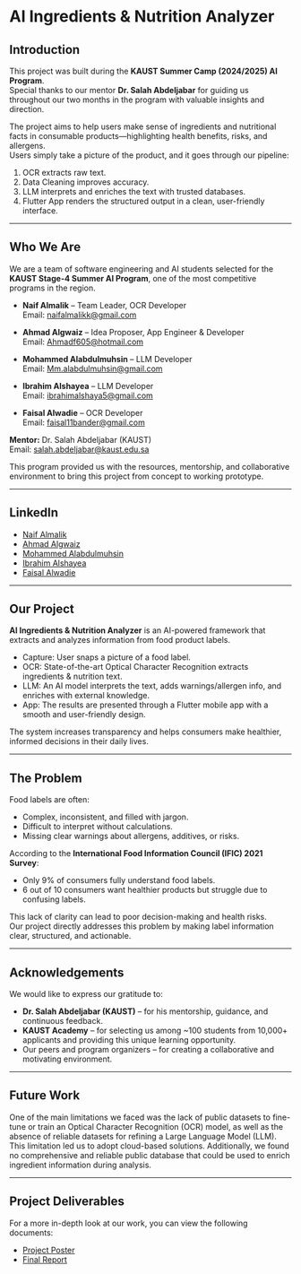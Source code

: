 # AI Ingredients & Nutrition Analyzer

## Introduction
This project was built during the **KAUST Summer Camp (2024/2025) AI Program**.  
Special thanks to our mentor **Dr. Salah Abdeljabar** for guiding us throughout our two months in the program with valuable insights and direction.  

The project aims to help users make sense of ingredients and nutritional facts in consumable products—highlighting health benefits, risks, and allergens.  
Users simply take a picture of the product, and it goes through our pipeline:  
1. OCR extracts raw text.  
2. Data Cleaning improves accuracy.  
3. LLM interprets and enriches the text with trusted databases.  
4. Flutter App renders the structured output in a clean, user-friendly interface.  

---

## Who We Are
We are a team of software engineering and AI students selected for the **KAUST Stage-4 Summer AI Program**, one of the most competitive programs in the region.  

- **Naif Almalik** – Team Leader, OCR Developer  
  Email: naifalmalikk@gmail.com  

- **Ahmad Algwaiz** – Idea Proposer, App Engineer & Developer  
  Email: Ahmadf605@hotmail.com  

- **Mohammed Alabdulmuhsin** – LLM Developer  
  Email: Mm.alabdulmuhsin@gmail.com  

- **Ibrahim Alshayea** – LLM Developer  
  Email: ibrahimalshaya5@gmail.com  

- **Faisal Alwadie** – OCR Developer  
  Email: faisal11bander@gmail.com  

**Mentor:** Dr. Salah Abdeljabar (KAUST)  
Email: salah.abdeljabar@kaust.edu.sa  

This program provided us with the resources, mentorship, and collaborative environment to bring this project from concept to working prototype.  

---

## LinkedIn
- [Naif Almalik](www.linkedin.com/in/naif-almalik-9213882a6)  
- [Ahmad Algwaiz](https://www.linkedin.com/in/ahmad-algwaiz/)  
- [Mohammed Alabdulmuhsin](https://www.linkedin.com/in/mohammadmusaad)  
- [Ibrahim Alshayea](https://www.linkedin.com/in/ibrahim-alshaya-1b05902b8?utm_source=share&utm_campaign=share_via&utm_content=profile&utm_medium=ios_app)  
- [Faisal Alwadie](https://www.linkedin.com/in/faisal-alwadie-b21180307?utm_source=share&utm_campaign=share_via&utm_content=profile&utm_medium=ios_app)  

---

## Our Project
**AI Ingredients & Nutrition Analyzer** is an AI-powered framework that extracts and analyzes information from food product labels.  

- Capture: User snaps a picture of a food label.  
- OCR: State-of-the-art Optical Character Recognition extracts ingredients & nutrition text.  
- LLM: An AI model interprets the text, adds warnings/allergen info, and enriches with external knowledge.  
- App: The results are presented through a Flutter mobile app with a smooth and user-friendly design.  

The system increases transparency and helps consumers make healthier, informed decisions in their daily lives.  

---

## The Problem
Food labels are often:  
- Complex, inconsistent, and filled with jargon.  
- Difficult to interpret without calculations.  
- Missing clear warnings about allergens, additives, or risks.  

According to the **International Food Information Council (IFIC) 2021 Survey**:  
- Only 9% of consumers fully understand food labels.  
- 6 out of 10 consumers want healthier products but struggle due to confusing labels.  

This lack of clarity can lead to poor decision-making and health risks.  
Our project directly addresses this problem by making label information clear, structured, and actionable.  

---

## Acknowledgements
We would like to express our gratitude to:  
- **Dr. Salah Abdeljabar (KAUST)** – for his mentorship, guidance, and continuous feedback.  
- **KAUST Academy** – for selecting us among ~100 students from 10,000+ applicants and providing this unique learning opportunity.  
- Our peers and program organizers – for creating a collaborative and motivating environment.  

---

## Future Work
One of the main limitations we faced was the lack of public datasets to fine-tune or train an Optical Character Recognition (OCR) model, as well as the absence of reliable datasets for refining a Large Language Model (LLM). This limitation led us to adopt cloud-based solutions. Additionally, we found no comprehensive and reliable public database that could be used to enrich ingredient information during analysis.  

---

## Project Deliverables
For a more in-depth look at our work, you can view the following documents:

- [Project Poster](AI%20Ingredients%20&%20Nutrition%20Analyzer%20Poster.pdf)  
- [Final Report](AI%20Ingredients%20&%20Nutrition%20Analyzer%20Report.pdf)
